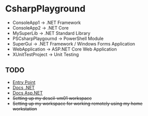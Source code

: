 # CsharpPlayground

- ConsoleApp1 -> .NET Framework
- ConsoleApp2 -> .NET Core
- MySuperLib -> .NET Standard Library
- PSCsharpPlaygournd -> PowerShell Module
- SuperGui -> .NET Framework / Windows Forms Application
- WebApplication -> ASP.NET Core Web Application
- XUnitTestProject -> Unit Testing

## TODO

- [Entry Point](https://dot.net)
- [Docs .NET](https://docs.microsoft.com/en-us/dotnet/)
- [Docs Asp.NET](https://docs.microsoft.com/en-us/aspnet/)
- <s>Setting up my descil-vm01 workspace</s>
- <s>Setting up my workspace for working remotely using my home workstation</s>